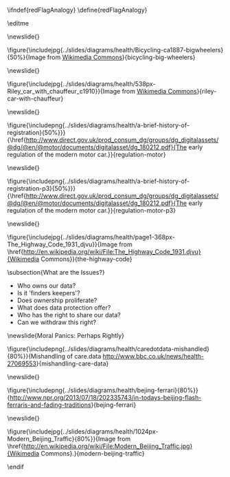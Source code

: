 \ifndef{redFlagAnalogy}
\define{redFlagAnalogy}

\editme

\newslide{}

\figure{\includejpg{../slides/diagrams/health/Bicycling-ca1887-bigwheelers}{50%}{Image from [Wikimedia Commons](http://en.wikipedia.org/wiki/File:Bicycling-ca1887-bigwheelers.jpg)}{bicycling-big-wheelers}

\newslide{}

\figure{\includejpg{../slides/diagrams/health/538px-Riley_car_with_chauffeur_c1910}}{Image from [Wikimedia Commons](http://en.wikipedia.org/wiki/File:Riley_car_with_chauffeur,_c1910.jpg)}{riley-car-with-chauffeur}


\newslide{}

\figure{\includepng{../slides/diagrams/health/a-brief-history-of-registration}{50%}}}{\href{http://www.direct.gov.uk/prod_consum_dg/groups/dg_digitalassets/@dg/@en/@motor/documents/digitalasset/dg_180212.pdf}{The early regulation of the modern motor car.}}{regulation-motor}

\newslide{}

\figure{\includepng{../slides/diagrams/health/a-brief-history-of-registration-p3}{50%}}}{\href{http://www.direct.gov.uk/prod_consum_dg/groups/dg_digitalassets/@dg/@en/@motor/documents/digitalasset/dg_180212.pdf}{The early regulation of the modern motor car.}}{regulation-motor-p3}

\newslide{}

\figure{\includejpg{../slides/diagrams/health/page1-368px-The_Highway_Code_1931_djvu}}{Image from \href{http://en.wikipedia.org/wiki/File:The_Highway_Code_1931.djvu}{Wikimedia Commons}}{the-highway-code}

\subsection{What are the Issues?}

* Who owns our data? 
* Is it 'finders keepers'?
* Does ownership proliferate?
* What does data protection offer?
* Who has the right to share our data?
* Can we withdraw this right?

\newslide{Moral Panics: Perhaps Rightly}

\figure{\includepng{../slides/diagrams/health/caredotdata-mishandled}{80%}}{Mishandling of care.data <http://www.bbc.co.uk/news/health-27069553>}{mishandling-care-data}

\newslide{}

\figure{\includepng{../slides/diagrams/health/bejing-ferrari}{80%}}{<http://www.npr.org/2013/07/18/202335743/in-todays-beijing-flash-ferraris-and-fading-traditions>}{bejing-ferrari}

\newslide{}
  
\figure{\includejpg{../slides/diagrams/health/1024px-Modern_Beijing_Traffic}{80%}}{Image from \href{http://en.wikipedia.org/wiki/File:Modern_Beijing_Traffic.jpg}{Wikimedia Commons}.}{modern-beijing-traffic}


\endif
